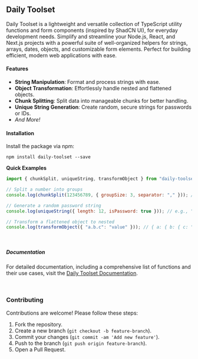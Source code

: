 ## Daily Toolset

Daily Toolset is a lightweight and versatile collection of TypeScript utility functions and form components (inspired by ShadCN UI), for everyday development needs. Simplify and streamline your Node.js, React, and Next.js projects with a powerful suite of well-organized helpers for strings, arrays, dates, objects, and customizable form elements. Perfect for building efficient, modern web applications with ease.
<br/>

#### Features

- **String Manipulation**: Format and process strings with ease.
- **Object Transformation**: Effortlessly handle nested and flattened objects.
- **Chunk Splitting**: Split data into manageable chunks for better handling.
- **Unique String Generation**: Create random, secure strings for passwords or IDs.
- _And More!_
  <br />

#### Installation

Install the package via npm:

    npm install daily-toolset --save

**Quick Examples**

```javascript
import { chunkSplit, uniqueString, transformObject } from "daily-toolset";

// Split a number into groups
console.log(chunkSplit(123456789, { groupSize: 3, separator: "," })); // "123,456,789"

// Generate a random password string
console.log(uniqueString({ length: 12, isPassword: true })); // e.g., "A7*b8s@5Kd3!"

// Transform a flattened object to nested
console.log(transformObject({ "a.b.c": "value" })); // { a: { b: { c: "value" } } }
```

<br />

##### Documentation

For detailed documentation, including a comprehensive list of functions and their use cases, visit the [Daily Toolset Documentation](https://daily-toolset.explita.ng).

<br/>

### Contributing

Contributions are welcome! Please follow these steps:

1.  Fork the repository.
2.  Create a new branch (`git checkout -b feature-branch`).
3.  Commit your changes (`git commit -am 'Add new feature'`).
4.  Push to the branch (`git push origin feature-branch`).
5.  Open a Pull Request.
